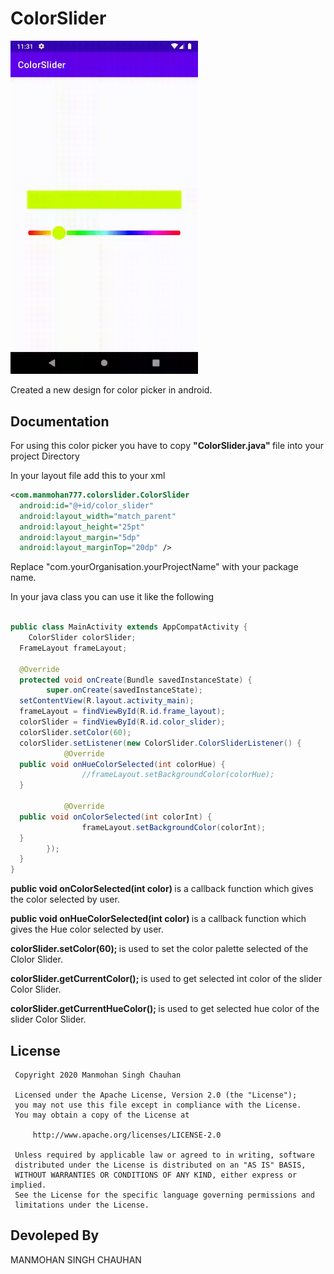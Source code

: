 # ColorSlider



<img alt="readmeFiles/colorSlider.gif" src="readmeFiles/colorSlider.gif" width="300">

Created a new design for color picker in android.



<h2>Documentation</h2>

For using this color picker you have to copy  <b> "ColorSlider.java" </b> file into your project Directory

In your layout file add this to your xml
```xml
<com.manmohan777.colorslider.ColorSlider    
  android:id="@+id/color_slider"    
  android:layout_width="match_parent"    
  android:layout_height="25pt"    
  android:layout_margin="5dp"    
  android:layout_marginTop="20dp" />
```       
    
Replace "com.yourOrganisation.yourProjectName" with your package name.

In your java class you can use it like the following

```java

public class MainActivity extends AppCompatActivity {  
    ColorSlider colorSlider;  
  FrameLayout frameLayout;  
  
  @Override  
  protected void onCreate(Bundle savedInstanceState) {  
        super.onCreate(savedInstanceState);  
  setContentView(R.layout.activity_main);  
  frameLayout = findViewById(R.id.frame_layout);  
  colorSlider = findViewById(R.id.color_slider);  
  colorSlider.setColor(60);  
  colorSlider.setListener(new ColorSlider.ColorSliderListener() {  
            @Override  
  public void onHueColorSelected(int colorHue) {  
                //frameLayout.setBackgroundColor(colorHue);  
  }  
  
            @Override  
  public void onColorSelected(int colorInt) {  
                frameLayout.setBackgroundColor(colorInt);  
  }  
        });  
  }  
}
```

<b> public void onColorSelected(int color) </b> is a callback function which gives the color selected by user.

<b> public void onHueColorSelected(int color) </b> is a callback function which gives the Hue color selected by user.

<b> colorSlider.setColor(60); </b>  is used to set the color palette selected of the Clolor Slider.

<b> colorSlider.getCurrentColor(); </b>  is used to get selected int color of the slider Color Slider.

<b> colorSlider.getCurrentHueColor(); </b>  is used to get selected hue color of the slider Color Slider.



<H2>License</H2>
	
 	 Copyright 2020 Manmohan Singh Chauhan
 	
 	 Licensed under the Apache License, Version 2.0 (the "License");
 	 you may not use this file except in compliance with the License.
 	 You may obtain a copy of the License at
 	
 	     http://www.apache.org/licenses/LICENSE-2.0
 	
 	 Unless required by applicable law or agreed to in writing, software
	 distributed under the License is distributed on an "AS IS" BASIS,
 	 WITHOUT WARRANTIES OR CONDITIONS OF ANY KIND, either express or implied.
 	 See the License for the specific language governing permissions and
 	 limitations under the License.
 	

<h2>Devoleped By</h2>
MANMOHAN SINGH CHAUHAN